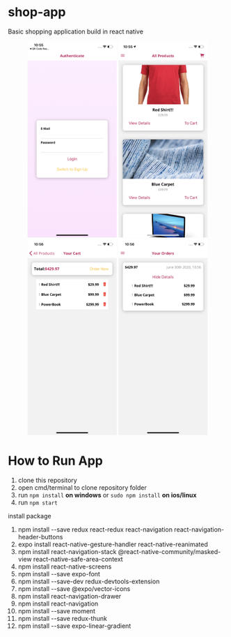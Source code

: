 # shop-app
Basic shopping application build in react native

<div align="center">
  <p align="center">
    <img src="assets/login.png" width="205" height="450" />    
    <img src="assets/home.png" width="205" height="450" />
    <img src="assets/cart.png" width="205" height="450" />
    <img src="assets/order.png" width="205" height="450" />
  </p>
</div>  


# How to Run App

  1. clone this repository <br>
  2. open cmd/terminal to clone repository folder <br>
  3. run `npm install` **on windows** or `sudo npm install` **on ios/linux** <br>
  4. run `npm start`





install package 

1. npm install --save redux react-redux react-navigation react-navigation-header-buttons
2. expo install react-native-gesture-handler react-native-reanimated
3. npm install react-navigation-stack @react-native-community/masked-view react-native-safe-area-context
4. npm install react-native-screens
5. npm install --save expo-font
6. npm install --save-dev redux-devtools-extension
7. npm install --save @expo/vector-icons
8. npm install react-navigation-drawer
9. npm install react-navigation
10. npm install --save moment
11. npm install --save redux-thunk
12. npm install --save expo-linear-gradient
